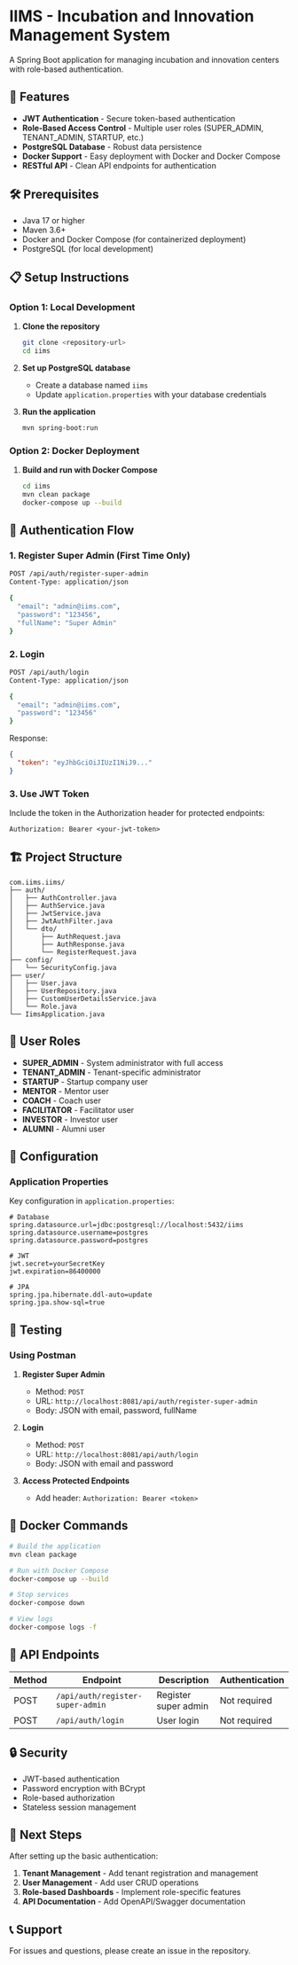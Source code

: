 # IIMS - Incubation and Innovation Management System

A Spring Boot application for managing incubation and innovation centers with role-based authentication.

## 🚀 Features

- **JWT Authentication** - Secure token-based authentication
- **Role-Based Access Control** - Multiple user roles (SUPER_ADMIN, TENANT_ADMIN, STARTUP, etc.)
- **PostgreSQL Database** - Robust data persistence
- **Docker Support** - Easy deployment with Docker and Docker Compose
- **RESTful API** - Clean API endpoints for authentication

## 🛠️ Prerequisites

- Java 17 or higher
- Maven 3.6+
- Docker and Docker Compose (for containerized deployment)
- PostgreSQL (for local development)

## 📋 Setup Instructions

### Option 1: Local Development

1. **Clone the repository**
   ```bash
   git clone <repository-url>
   cd iims
   ```

2. **Set up PostgreSQL database**
   - Create a database named `iims`
   - Update `application.properties` with your database credentials

3. **Run the application**
   ```bash
   mvn spring-boot:run
   ```

### Option 2: Docker Deployment

1. **Build and run with Docker Compose**
   ```bash
   cd iims
   mvn clean package
   docker-compose up --build
   ```

## 🔐 Authentication Flow

### 1. Register Super Admin (First Time Only)

```bash
POST /api/auth/register-super-admin
Content-Type: application/json

{
  "email": "admin@iims.com",
  "password": "123456",
  "fullName": "Super Admin"
}
```

### 2. Login

```bash
POST /api/auth/login
Content-Type: application/json

{
  "email": "admin@iims.com",
  "password": "123456"
}
```

Response:
```json
{
  "token": "eyJhbGciOiJIUzI1NiJ9..."
}
```

### 3. Use JWT Token

Include the token in the Authorization header for protected endpoints:
```
Authorization: Bearer <your-jwt-token>
```

## 🏗️ Project Structure

```
com.iims.iims/
├── auth/
│   ├── AuthController.java
│   ├── AuthService.java
│   ├── JwtService.java
│   ├── JwtAuthFilter.java
│   └── dto/
│       ├── AuthRequest.java
│       ├── AuthResponse.java
│       └── RegisterRequest.java
├── config/
│   └── SecurityConfig.java
├── user/
│   ├── User.java
│   ├── UserRepository.java
│   ├── CustomUserDetailsService.java
│   └── Role.java
└── IimsApplication.java
```

## 👥 User Roles

- **SUPER_ADMIN** - System administrator with full access
- **TENANT_ADMIN** - Tenant-specific administrator
- **STARTUP** - Startup company user
- **MENTOR** - Mentor user
- **COACH** - Coach user
- **FACILITATOR** - Facilitator user
- **INVESTOR** - Investor user
- **ALUMNI** - Alumni user

## 🔧 Configuration

### Application Properties

Key configuration in `application.properties`:

```properties
# Database
spring.datasource.url=jdbc:postgresql://localhost:5432/iims
spring.datasource.username=postgres
spring.datasource.password=postgres

# JWT
jwt.secret=yourSecretKey
jwt.expiration=86400000

# JPA
spring.jpa.hibernate.ddl-auto=update
spring.jpa.show-sql=true
```

## 🧪 Testing

### Using Postman

1. **Register Super Admin**
   - Method: `POST`
   - URL: `http://localhost:8081/api/auth/register-super-admin`
   - Body: JSON with email, password, fullName

2. **Login**
   - Method: `POST`
   - URL: `http://localhost:8081/api/auth/login`
   - Body: JSON with email and password

3. **Access Protected Endpoints**
   - Add header: `Authorization: Bearer <token>`

## 🐳 Docker Commands

```bash
# Build the application
mvn clean package

# Run with Docker Compose
docker-compose up --build

# Stop services
docker-compose down

# View logs
docker-compose logs -f
```

## 📝 API Endpoints

| Method | Endpoint | Description | Authentication |
|--------|----------|-------------|----------------|
| POST | `/api/auth/register-super-admin` | Register super admin | Not required |
| POST | `/api/auth/login` | User login | Not required |

## 🔒 Security

- JWT-based authentication
- Password encryption with BCrypt
- Role-based authorization
- Stateless session management

## 🚀 Next Steps

After setting up the basic authentication:

1. **Tenant Management** - Add tenant registration and management
2. **User Management** - Add user CRUD operations
3. **Role-based Dashboards** - Implement role-specific features
4. **API Documentation** - Add OpenAPI/Swagger documentation

## 📞 Support

For issues and questions, please create an issue in the repository. 